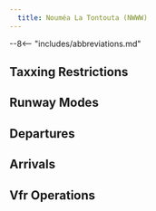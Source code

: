 ```yaml
---
  title: Nouméa La Tontouta (NWWW)
---
```


--8<-- "includes/abbreviations.md"

## Taxxing Restrictions


## Runway Modes


## Departures



## Arrivals


## Vfr Operations